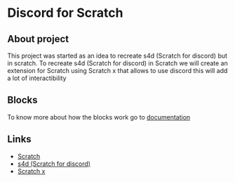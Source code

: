 # Discord for Scratch
## About project
This project was started as an idea to recreate s4d (Scratch for discord) but in scratch.
To recreate s4d (Scratch for discord) in Scratch we will create an extension for Scratch using Scratch x that allows to use discord this will add a lot of interactibility
## Blocks
To know more about how the blocks work go to [documentation](/DOCUMENTATION.md)
## Links
- [Scratch](https://scratch.mit.edu)
- [s4d (Scratch for discord)](https://github.com/scratch-for-discord)
- [Scratch x](https://scratchx.org/)
